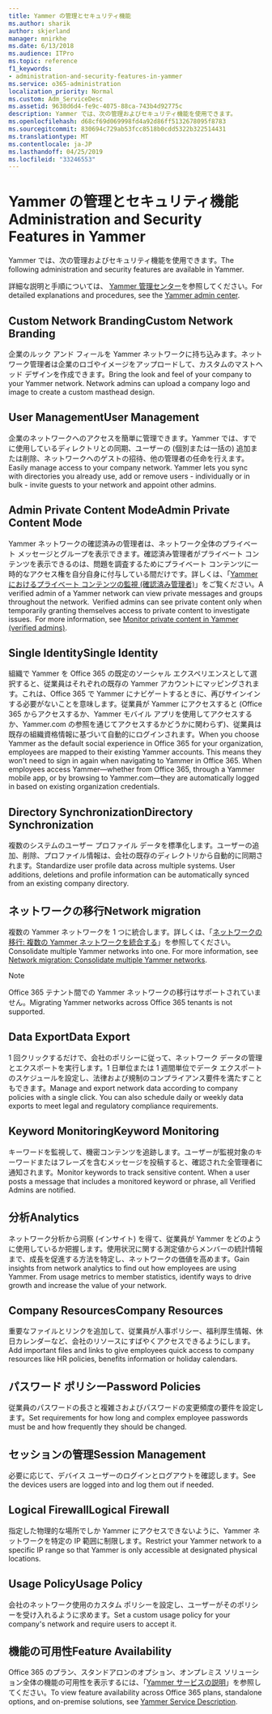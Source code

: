 ```yaml
---
title: Yammer の管理とセキュリティ機能
ms.author: sharik
author: skjerland
manager: mnirkhe
ms.date: 6/13/2018
ms.audience: ITPro
ms.topic: reference
f1_keywords:
- administration-and-security-features-in-yammer
ms.service: o365-administration
localization_priority: Normal
ms.custom: Adm_ServiceDesc
ms.assetid: 9638d6d4-fe9c-4075-88ca-743b4d92775c
description: Yammer では、次の管理およびセキュリティ機能を使用できます。
ms.openlocfilehash: d68cf69d069998fd4a92d86ff5132678095f8783
ms.sourcegitcommit: 830694c729ab53fcc8518b0cdd5322b322514431
ms.translationtype: MT
ms.contentlocale: ja-JP
ms.lasthandoff: 04/25/2019
ms.locfileid: "33246553"
---
```

# <a name="administration-and-security-features-in-yammer"></a><span data-ttu-id="b1f28-103">Yammer の管理とセキュリティ機能</span><span class="sxs-lookup"><span data-stu-id="b1f28-103">Administration and Security Features in Yammer</span></span>

<span data-ttu-id="b1f28-104">Yammer では、次の管理およびセキュリティ機能を使用できます。</span><span class="sxs-lookup"><span data-stu-id="b1f28-104">The following administration and security features are available in Yammer.</span></span>
  
<span data-ttu-id="b1f28-105">詳細な説明と手順については、 [Yammer 管理センター](https://go.microsoft.com/fwlink/?LinkId=869688)を参照してください。</span><span class="sxs-lookup"><span data-stu-id="b1f28-105">For detailed explanations and procedures, see the [Yammer admin center](https://go.microsoft.com/fwlink/?LinkId=869688).</span></span>
  
## <a name="custom-network-branding"></a><span data-ttu-id="b1f28-106">Custom Network Branding</span><span class="sxs-lookup"><span data-stu-id="b1f28-106">Custom Network Branding</span></span>
<span data-ttu-id="b1f28-107"><a name="bkmk_CustomNetworkBranding"> </a></span><span class="sxs-lookup"><span data-stu-id="b1f28-107"></span></span>

<span data-ttu-id="b1f28-p101">企業のルック アンド フィールを Yammer ネットワークに持ち込みます。ネットワーク管理者は企業のロゴやイメージをアップロードして、カスタムのマストヘッド デザインを作成できます。</span><span class="sxs-lookup"><span data-stu-id="b1f28-p101">Bring the look and feel of your company to your Yammer network. Network admins can upload a company logo and image to create a custom masthead design.</span></span>
  
## <a name="user-management"></a><span data-ttu-id="b1f28-110">User Management</span><span class="sxs-lookup"><span data-stu-id="b1f28-110">User Management</span></span>
<span data-ttu-id="b1f28-111"><a name="bkmk_UserManagement"> </a></span><span class="sxs-lookup"><span data-stu-id="b1f28-111"></span></span>

<span data-ttu-id="b1f28-p102">企業のネットワークへのアクセスを簡単に管理できます。Yammer では、すでに使用しているディレクトリとの同期、ユーザーの (個別または一括の) 追加または削除、ネットワークへのゲストの招待、他の管理者の任命を行えます。</span><span class="sxs-lookup"><span data-stu-id="b1f28-p102">Easily manage access to your company network. Yammer lets you sync with directories you already use, add or remove users - individually or in bulk - invite guests to your network and appoint other admins.</span></span>
  
## <a name="admin-private-content-mode"></a><span data-ttu-id="b1f28-114">Admin Private Content Mode</span><span class="sxs-lookup"><span data-stu-id="b1f28-114">Admin Private Content Mode</span></span>
<span data-ttu-id="b1f28-115"><a name="bkmk_AdminPrivate"> </a></span><span class="sxs-lookup"><span data-stu-id="b1f28-115"></span></span>

<span data-ttu-id="b1f28-p103">Yammer ネットワークの確認済みの管理者は、ネットワーク全体のプライベート メッセージとグループを表示できます。確認済み管理者がプライベート コンテンツを表示できるのは、問題を調査するためにプライベート コンテンツに一時的なアクセス権を自分自身に付与している間だけです。詳しくは、「[Yammer におけるプライベート コンテンツの監視 (確認済み管理者)](https://go.microsoft.com/fwlink/?LinkId=627479)」をご覧ください。</span><span class="sxs-lookup"><span data-stu-id="b1f28-p103">A verified admin of a Yammer network can view private messages and groups throughout the network.  Verified admins can see private content only when temporarily granting themselves access to private content to investigate issues.  For more information, see [Monitor private content in Yammer (verified admins)](https://go.microsoft.com/fwlink/?LinkId=627479).</span></span>
  
## <a name="single-identity"></a><span data-ttu-id="b1f28-119">Single Identity</span><span class="sxs-lookup"><span data-stu-id="b1f28-119">Single Identity</span></span>
<span data-ttu-id="b1f28-120"><a name="bkmk_o365_user_mapping"> </a></span><span class="sxs-lookup"><span data-stu-id="b1f28-120"></span></span>

<span data-ttu-id="b1f28-p104">組織で Yammer を Office 365 の既定のソーシャル エクスペリエンスとして選択すると、従業員はそれぞれの既存の Yammer アカウントにマッピングされます。これは、Office 365 で Yammer にナビゲートするときに、再びサインインする必要がないことを意味します。従業員が Yammer にアクセスすると (Office 365 からアクセスするか、Yammer モバイル アプリを使用してアクセスするか、Yammer.com の参照を通じてアクセスするかどうかに関わらず)、従業員は既存の組織資格情報に基づいて自動的にログインされます。</span><span class="sxs-lookup"><span data-stu-id="b1f28-p104">When you choose Yammer as the default social experience in Office 365 for your organization, employees are mapped to their existing Yammer accounts. This means they won't need to sign in again when navigating to Yammer in Office 365. When employees access Yammer—whether from Office 365, through a Yammer mobile app, or by browsing to Yammer.com—they are automatically logged in based on existing organization credentials.</span></span>
  
## <a name="directory-synchronization"></a><span data-ttu-id="b1f28-124">Directory Synchronization</span><span class="sxs-lookup"><span data-stu-id="b1f28-124">Directory Synchronization</span></span>
<span data-ttu-id="b1f28-125"><a name="bkmk_DirectorySynchronization"> </a></span><span class="sxs-lookup"><span data-stu-id="b1f28-125"></span></span>

<span data-ttu-id="b1f28-p105">複数のシステムのユーザー プロファイル データを標準化します。ユーザーの追加、削除、プロファイル情報は、会社の既存のディレクトリから自動的に同期されます。</span><span class="sxs-lookup"><span data-stu-id="b1f28-p105">Standardize user profile data across multiple systems. User additions, deletions and profile information can be automatically synced from an existing company directory.</span></span>
  
## <a name="network-migration"></a><span data-ttu-id="b1f28-128">ネットワークの移行</span><span class="sxs-lookup"><span data-stu-id="b1f28-128">Network migration</span></span>
<span data-ttu-id="b1f28-129"><a name="bkmk_NetworkMigration"> </a></span><span class="sxs-lookup"><span data-stu-id="b1f28-129"></span></span>

<span data-ttu-id="b1f28-p106">複数の Yammer ネットワークを 1 つに統合します。詳しくは、「[ネットワークの移行: 複数の Yammer ネットワークを統合する](https://go.microsoft.com/fwlink/?LinkID=617488)」を参照してください。</span><span class="sxs-lookup"><span data-stu-id="b1f28-p106">Consolidate multiple Yammer networks into one. For more information, see [Network migration: Consolidate multiple Yammer networks](https://go.microsoft.com/fwlink/?LinkID=617488).</span></span>
  
> [!NOTE]
> <span data-ttu-id="b1f28-132">Office 365 テナント間での Yammer ネットワークの移行はサポートされていません。</span><span class="sxs-lookup"><span data-stu-id="b1f28-132">Migrating Yammer networks across Office 365 tenants is not supported.</span></span> 
  
## <a name="data-export"></a><span data-ttu-id="b1f28-133">Data Export</span><span class="sxs-lookup"><span data-stu-id="b1f28-133">Data Export</span></span>
<span data-ttu-id="b1f28-134"><a name="bkmk_DataExport"> </a></span><span class="sxs-lookup"><span data-stu-id="b1f28-134"></span></span>

<span data-ttu-id="b1f28-p107">1 回クリックするだけで、会社のポリシーに従って、ネットワーク データの管理とエクスポートを実行します。1 日単位または 1 週間単位でデータ エクスポートのスケジュールを設定し、法律および規制のコンプライアンス要件を満たすこともできます。</span><span class="sxs-lookup"><span data-stu-id="b1f28-p107">Manage and export network data according to company policies with a single click. You can also schedule daily or weekly data exports to meet legal and regulatory compliance requirements.</span></span>
  
## <a name="keyword-monitoring"></a><span data-ttu-id="b1f28-137">Keyword Monitoring</span><span class="sxs-lookup"><span data-stu-id="b1f28-137">Keyword Monitoring</span></span>
<span data-ttu-id="b1f28-138"><a name="bkmk_KeywordMonitoring"> </a></span><span class="sxs-lookup"><span data-stu-id="b1f28-138"></span></span>

<span data-ttu-id="b1f28-p108">キーワードを監視して、機密コンテンツを追跡します。ユーザーが監視対象のキーワードまたはフレーズを含むメッセージを投稿すると、確認された全管理者に通知されます。</span><span class="sxs-lookup"><span data-stu-id="b1f28-p108">Monitor keywords to track sensitive content. When a user posts a message that includes a monitored keyword or phrase, all Verified Admins are notified.</span></span>
  
## <a name="analytics"></a><span data-ttu-id="b1f28-141">分析</span><span class="sxs-lookup"><span data-stu-id="b1f28-141">Analytics</span></span>
<span data-ttu-id="b1f28-142"><a name="bkmk_Analytics"> </a></span><span class="sxs-lookup"><span data-stu-id="b1f28-142"></span></span>

<span data-ttu-id="b1f28-p109">ネットワーク分析から洞察 (インサイト) を得て、従業員が Yammer をどのように使用しているか把握します。使用状況に関する測定値からメンバーの統計情報まで、成長を促進する方法を特定し、ネットワークの価値を高めます。</span><span class="sxs-lookup"><span data-stu-id="b1f28-p109">Gain insights from network analytics to find out how employees are using Yammer. From usage metrics to member statistics, identify ways to drive growth and increase the value of your network.</span></span>
  
## <a name="company-resources"></a><span data-ttu-id="b1f28-145">Company Resources</span><span class="sxs-lookup"><span data-stu-id="b1f28-145">Company Resources</span></span>
<span data-ttu-id="b1f28-146"><a name="bkmk_CompanyResources"> </a></span><span class="sxs-lookup"><span data-stu-id="b1f28-146"></span></span>

<span data-ttu-id="b1f28-147">重要なファイルとリンクを追加して、従業員が人事ポリシー、福利厚生情報、休日カレンダーなど、会社のリソースにすばやくアクセスできるようにします。</span><span class="sxs-lookup"><span data-stu-id="b1f28-147">Add important files and links to give employees quick access to company resources like HR policies, benefits information or holiday calendars.</span></span>
  
## <a name="password-policies"></a><span data-ttu-id="b1f28-148">パスワード ポリシー</span><span class="sxs-lookup"><span data-stu-id="b1f28-148">Password Policies</span></span>
<span data-ttu-id="b1f28-149"><a name="bkmk_PasswordPolicies"> </a></span><span class="sxs-lookup"><span data-stu-id="b1f28-149"></span></span>

<span data-ttu-id="b1f28-150">従業員のパスワードの長さと複雑さおよびパスワードの変更頻度の要件を設定します。</span><span class="sxs-lookup"><span data-stu-id="b1f28-150">Set requirements for how long and complex employee passwords must be and how frequently they should be changed.</span></span>
  
## <a name="session-management"></a><span data-ttu-id="b1f28-151">セッションの管理</span><span class="sxs-lookup"><span data-stu-id="b1f28-151">Session Management</span></span>
<span data-ttu-id="b1f28-152"><a name="bkmk_SessionManagement"> </a></span><span class="sxs-lookup"><span data-stu-id="b1f28-152"></span></span>

<span data-ttu-id="b1f28-153">必要に応じて、デバイス ユーザーのログインとログアウトを確認します。</span><span class="sxs-lookup"><span data-stu-id="b1f28-153">See the devices users are logged into and log them out if needed.</span></span>
  
## <a name="logical-firewall"></a><span data-ttu-id="b1f28-154">Logical Firewall</span><span class="sxs-lookup"><span data-stu-id="b1f28-154">Logical Firewall</span></span>
<span data-ttu-id="b1f28-155"><a name="bkmk_LogicalFirewall"> </a></span><span class="sxs-lookup"><span data-stu-id="b1f28-155"></span></span>

<span data-ttu-id="b1f28-156">指定した物理的な場所でしか Yammer にアクセスできないように、Yammer ネットワークを特定の IP 範囲に制限します。</span><span class="sxs-lookup"><span data-stu-id="b1f28-156">Restrict your Yammer network to a specific IP range so that Yammer is only accessible at designated physical locations.</span></span>
  
## <a name="usage-policy"></a><span data-ttu-id="b1f28-157">Usage Policy</span><span class="sxs-lookup"><span data-stu-id="b1f28-157">Usage Policy</span></span>
<span data-ttu-id="b1f28-158"><a name="bkmk_UsagePolicy"> </a></span><span class="sxs-lookup"><span data-stu-id="b1f28-158"></span></span>

<span data-ttu-id="b1f28-159">会社のネットワーク使用のカスタム ポリシーを設定し、ユーザーがそのポリシーを受け入れるように求めます。</span><span class="sxs-lookup"><span data-stu-id="b1f28-159">Set a custom usage policy for your company's network and require users to accept it.</span></span>
  
## <a name="feature-availability"></a><span data-ttu-id="b1f28-160">機能の可用性</span><span class="sxs-lookup"><span data-stu-id="b1f28-160">Feature Availability</span></span>
<span data-ttu-id="b1f28-161"><a name="bkmk_UsagePolicy"> </a></span><span class="sxs-lookup"><span data-stu-id="b1f28-161"></span></span>

<span data-ttu-id="b1f28-162">Office 365 のプラン、スタンドアロンのオプション、オンプレミス ソリューション全体の機能の可用性を表示するには、「[Yammer サービスの説明](yammer-service-description.md)」を参照してください。</span><span class="sxs-lookup"><span data-stu-id="b1f28-162">To view feature availability across Office 365 plans, standalone options, and on-premise solutions, see [Yammer Service Description](yammer-service-description.md).</span></span>
  

